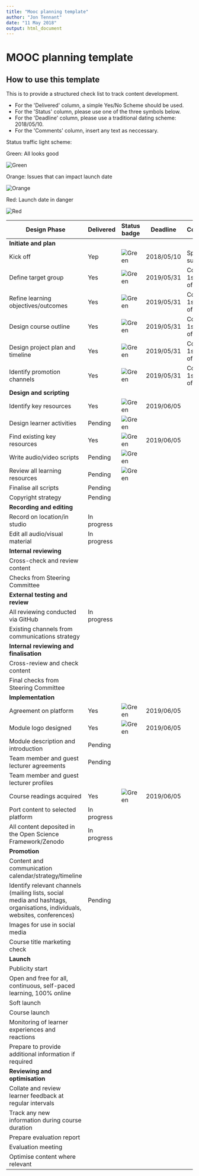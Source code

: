 ```yaml
---
title: "Mooc planning template"
author: "Jon Tennant"
date: "11 May 2018"
output: html_document
---
```


# MOOC planning template

## How to use this template

This is to provide a structured check list to track content development.

- For the 'Delivered' column, a simple Yes/No Scheme should be used.
- For the 'Status' column, please use one of the three symbols below.
- For the 'Deadline' column, please use a traditional dating scheme:  2018/05/10.
- For the 'Comments' column, insert any text as neccessary.


Status traffic light scheme:

Green: All looks good

![Green](https://img.shields.io/badge/Status-text-green.svg)


Orange: Issues that can impact launch date

![Orange](https://img.shields.io/badge/Status-text-orange.svg)


Red: Launch date in danger

![Red](https://img.shields.io/badge/Status-text-red.svg)



|  Design Phase  |  Delivered  |  Status badge  |  Deadline | Comments  |
|  ------------------  |  ------------  | -----------------  |  ------------ | -------------  |
| **Initiate and plan**  |               |            |                 |                    |
|  Kick off             |  Yep        |  ![Green](https://img.shields.io/badge/Status-text-green.svg)   |  2018/05/10 | Sprint success! |
|  Define target group      |  Yes        |  ![Green](https://img.shields.io/badge/Status-text-green.svg)    |  2019/05/31 | Completed 1st week of CRI |
|  Refine learning objectives/outcomes       |  Yes      |  ![Green](https://img.shields.io/badge/Status-text-green.svg)    |  2019/05/31 | Completed 1st week of CRI |
|  Design course outline              |  Yes      |  ![Green](https://img.shields.io/badge/Status-text-green.svg)     |  2019/05/31 | Completed 1st week of CRI |
|  Design project plan and timeline             |  Yes        |  ![Green](https://img.shields.io/badge/Status-text-green.svg)   |  2019/05/31 | Completed 1st week of CRI |
|  Identify promotion channels             |  Yes        |  ![Green](https://img.shields.io/badge/Status-text-green.svg)   |  2019/05/31 | Completed 1st week of CRI |
| **Design and scripting**  |          |             |                 |                    |
|  Identify key resources |  Yes   |  ![Green](https://img.shields.io/badge/Status-text-green.svg)  | 2019/06/05  | |
|  Design learner activities   |  Pending  |  ![Green](https://img.shields.io/badge/Status-text-green.svg)  |   | |
|  Find existing key resources  | Yes    |  ![Green](https://img.shields.io/badge/Status-text-green.svg)  | 2019/06/05  | |
|  Write audio/video scripts   |  Pending  |  ![Green](https://img.shields.io/badge/Status-text-green.svg)  |   | |
|  Review all learning resources  |   Pending  |  ![Green](https://img.shields.io/badge/Status-text-green.svg)  |   | |
|  Finalise all scripts   |   Pending  |    |   | |
|  Copyright strategy  |   Pending  |    |   | |
| **Recording and editing**  |                   |           |                 |                    |
|  Record on location/in studio  |  In progress  |    |   | |
|  Edit all audio/visual material  |  In progress   |    |   | |
| **Internal reviewing**  |                   |           |                 |                    |
|  Cross-check and review content  |     |    |   | |
|  Checks from Steering Committee  |     |    |   | |
| **External testing and review**  |         |           |           |                    |
|  All reviewing conducted via GitHub  |  In progress   |    |   | |
|  Existing channels from communications strategy  |     |    |   | |
| **Internal reviewing and finalisation**  |           |           |                 |              |
|  Cross-review and check content  |     |    |   | |
|  Final checks from Steering Committee  |     |    |   | |
| **Implementation**  |           |           |                 |              |
|  Agreement on platform  |   Yes  |  ![Green](https://img.shields.io/badge/Status-text-green.svg)   | 2019/06/05  | |
|  Module logo designed  |   Yes  |  ![Green](https://img.shields.io/badge/Status-text-green.svg)   |  2019/06/05 | |
|  Module description and introduction  |  Pending   |    |   | |
|  Team member and guest lecturer agreements  |   Pending  |    |   | |
|  Team member and guest lecturer profiles  |     |    |   | |
|  Course readings acquired  |  Yes   |  ![Green](https://img.shields.io/badge/Status-text-green.svg)  | 2019/06/05  | |
|  Port content to selected platform  |  In progress   |    |   | |
|  All content deposited in the Open Science Framework/Zenodo |   In progress  |    |   | |
| **Promotion**  |           |           |                 |              |
|  Content and communication calendar/strategy/timeline  |     |    |   | |
|  Identify relevant channels (mailing lists, social media and hashtags, organisations, individuals, websites, conferences)  |  Pending   |    |   | |
|  Images for use in social media  |     |    |   | |
|  Course title marketing check |     |    |   | |
| **Launch**  |           |           |                 |              |
|  Publicity start  |     |    |   | |
|  Open and free for all, continuous, self-paced learning, 100% online  |     |    |   | |
|  Soft launch  |     |    |   | |
|  Course launch  |     |    |   | |
|  Monitoring of learner experiences and reactions  |     |    |   | |
|  Prepare to provide additional information if required  |     |    |   | |
| **Reviewing and optimisation**  |           |           |                 |              |
| Collate and review learner feedback at regular intervals  |     |    |   | |
| Track any new information during course duration  |     |    |   | |
| Prepare evaluation report  |     |    |   | |
| Evaluation meeting  |     |    |   | |
| Optimise content where relevant   |     |    |   | |
